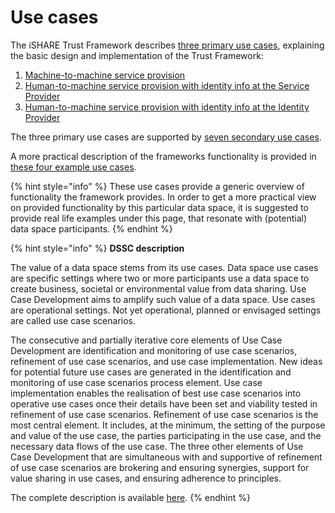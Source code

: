 # Use cases

The iSHARE Trust Framework describes [three primary use cases](https://framework.ishare.eu/is/primary-use-cases), explaining the basic design and implementation of the Trust Framework:

1. [Machine-to-machine service provision](https://framework.ishare.eu/is/1-m2m-service-provision)
2. [Human-to-machine service provision with identity info at the Service Provider](https://framework.ishare.eu/is/2-h2m-service-provision-with-identity-info-at-the-)
3. [Human-to-machine service provision with identity info at the Identity Provider](https://framework.ishare.eu/is/3-h2m-service-provision-with-identity-info-at-the-)

The three primary use cases are supported by [seven secondary use cases](https://framework.ishare.eu/is/secondary-use-cases).

A more practical description of the frameworks functionality is provided in [these four example use cases](https://framework.ishare.eu/is/use-cases).

{% hint style="info" %}
These use cases provide a generic overview of functionality the framework provides. In order to get a more practical view on provided functionality by this particular data space, it is suggested to provide real life examples under this page, that resonate with (potential) data space participants.
{% endhint %}

{% hint style="info" %}
**DSSC description**

The value of a data space stems from its use cases. Data space use cases are specific settings where two or more participants use a data space to create business, societal or environmental value from data sharing. Use Case Development aims to amplify such value of a data space. Use cases are operational settings. Not yet operational, planned or envisaged settings are called use case scenarios.

The consecutive and partially iterative core elements of Use Case Development are identification and monitoring of use case scenarios, refinement of use case scenarios, and use case implementation. New ideas for potential future use cases are generated in the identification and monitoring of use case scenarios process element. Use case implementation enables the realisation of best use case scenarios into operative use cases once their details have been set and viability tested in refinement of use case scenarios. Refinement of use case scenarios is the most central element. It includes, at the minimum, the setting of the purpose and value of the use case, the parties participating in the use case, and the necessary data flows of the use case. The three other elements of Use Case Development that are simultaneous with and supportive of refinement of use case scenarios are brokering and ensuring synergies, support for value sharing in use cases, and ensuring adherence to principles.

The complete description is available [here](https://dssc.eu/space/BVE2/1071253123/Use+Case+Development).
{% endhint %}

